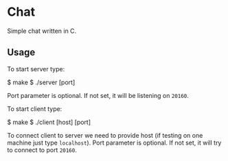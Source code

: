 # Chat

Simple chat written in C.

## Usage

To start server type: 

  $ make
  $ ./server [port]
  
Port parameter is optional. If not set, it will
be listening on `20160`.

To start client type:

  $ make
  $ ./client [host] [port]
  
To connect client to server we need to provide host
(if testing on one machine just type `localhost`).
Port parameter is optional. If not set, it will try
to connect to port `20160`.
